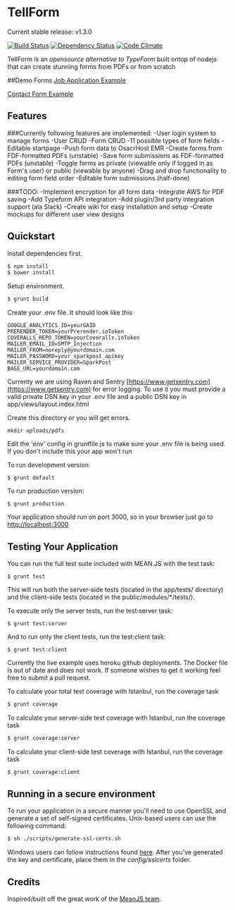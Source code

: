 TellForm
========

Current stable release: v1.3.0

[![Build Status](https://travis-ci.org/whitef0x0/tellform.svg?branch=master)](https://travis-ci.org/whitef0x0/tellform)
[![Dependency Status](https://gemnasium.com/whitef0x0/tellform.svg)](https://gemnasium.com/whitef0x0/tellform)
[![Code Climate](https://codeclimate.com/github/whitef0x0/tellform/badges/gpa.svg)](https://codeclimate.com/github/whitef0x0/tellform)

TellForm is an *opensource alternative to TypeForm* built ontop of nodejs that can create stunning forms from PDFs or from scratch

##Demo Forms
[Job Application Example](https://stage.tellform.com/#!/forms/571a76b856d64f9e4ca73ca1) 

[Contact Form Example](https://stage.tellform.com/#!/forms/57196d592601ed12074eecc0)

## Features	

###Currently following features are implemented:
	-User login system to manage forms
	-User CRUD 
	-Form CRUD
	-11 possible types of form fields
	-Editable startpage
	-Push form data to OsacrHost EMR
	-Create forms from FDF-formatted PDFs (unstable)
	-Save form submissions as FDF-formatted PDFs (unstable)
	-Toggle forms as private (viewable only if logged in as Form's user) or public (viewable by anyone)
	-Drag and drop functionality to editing form field order
	-Editable form submissions (half-done)

###TODO:
	-Implement encryption for all form data
	-Integrate AWS for PDF saving
	-Add Typeform API integration
	-Add plugin/3rd party integration support (ala Slack)
	-Create wiki for easy installation and setup
	-Create mockups for different user view designs




## Quickstart

Install dependencies first.
```bash
$ npm install
$ bower install
```

Setup environment.
```bash
$ grunt build
```

Create your .env file. It should look like this
```
GOOGLE_ANALYTICS_ID=yourGAID
PRERENDER_TOKEN=yourPrerender.ioToken
COVERALLS_REPO_TOKEN=yourCoveralls.ioToken
MAILER_EMAIL_ID=SMTP_Injection
MAILER_FROM=noreply@yourdomain.com
MAILER_PASSWORD=your_sparkpost_apikey
MAILER_SERVICE_PROVIDER=SparkPost
BASE_URL=yourdomain.com
```

Currenty we are using Raven and Sentry [https://www.getsentry.com](https://www.getsentry.com) for error logging. To use it you must provide a valid private DSN key in your .env file and a public DSN key in app/views/layout.index.html

Create this directory or you will get errors.

```
mkdir uploads/pdfs
```

Edit the 'env' config in gruntfile.js to make sure your .env file is being used. If you don't include this your app won't run

To run development version:

```$ grunt default```

To run production version:

```$ grunt production```

Your application should run on port 3000, so in your browser just go to [http://localhost:3000](http://localhost:3000)


## Testing Your Application
You can run the full test suite included with MEAN.JS with the test task:

```
$ grunt test
```

This will run both the server-side tests (located in the app/tests/ directory) and the client-side tests (located in the public/modules/*/tests/).

To execute only the server tests, run the test:server task:

```
$ grunt test:server
```

And to run only the client tests, run the test:client task:

```
$ grunt test:client
```

Currently the live example uses heroku github deployments. The Docker file is out of date and does not work. If someone wishes to get it working feel free to submit a pull request.

To calculate your total test coverage with Istanbul, run the coverage task
```bash
$ grunt coverage
```

To calculate your server-side test coverage with Istanbul, run the coverage task
```bash
$ grunt coverage:server
```

To calculate your client-side test coverage with Istanbul, run the coverage task
```bash
$ grunt coverage:client
```

## Running in a secure environment
To run your application in a secure manner you'll need to use OpenSSL and generate a set of self-signed certificates. Unix-based users can use the following command:
```bash
$ sh ./scripts/generate-ssl-certs.sh
```
Windows users can follow instructions found [here](http://www.websense.com/support/article/kbarticle/How-to-use-OpenSSL-and-Microsoft-Certification-Authority).
After you've generated the key and certificate, place them in the *config/sslcerts* folder.


## Credits
Inspired/built off the great work of the [MeanJS team](https://github.com/mean/).

